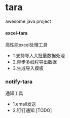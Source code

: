 # tara
awesome java project

#### excel-tara
高性能excel处理工具
- 1.支持导入大批量数据处理
- 2.异步多线程导出数据
- 3.生成导入模板

### notify-tara
通知工具
- 1.email发送
- 2.钉钉通知 [TODO]
